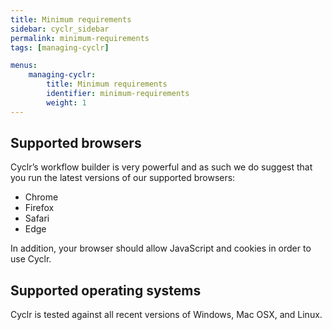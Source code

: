 ```yaml
---
title: Minimum requirements
sidebar: cyclr_sidebar
permalink: minimum-requirements
tags: [managing-cyclr]

menus:
    managing-cyclr:
        title: Minimum requirements
        identifier: minimum-requirements
        weight: 1
---
```


## Supported browsers

Cyclr’s workflow builder is very powerful and as such we do suggest that you run the latest versions of our supported browsers:

*   Chrome
*   Firefox
*   Safari
*   Edge

In addition, your browser should allow JavaScript and cookies in order to use Cyclr.

## Supported operating systems

Cyclr is tested against all recent versions of Windows, Mac OSX, and Linux.
